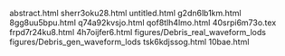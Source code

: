 abstract.html
sherr3oku28.html
untitled.html
g2dn6lb1km.html
8gg8uu5bpu.html
q74a92kvsjo.html
qof8tlh4lmo.html
40srpi6m73o.tex
frpd7r24ku8.html
4h7oijfer6.html
figures/Debris_real_waveform_lods
figures/Debris_gen_waveform_lods
tsk6kdjssog.html
10bae.html